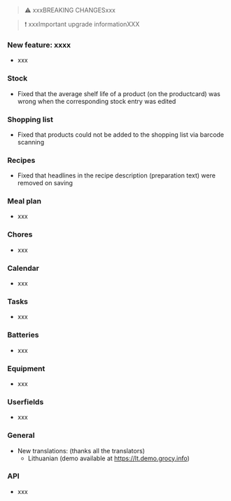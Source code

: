> ⚠️ xxxBREAKING CHANGESxxx

> ❗ xxxImportant upgrade informationXXX

### New feature: xxxx

- xxx

### Stock

- Fixed that the average shelf life of a product (on the productcard) was wrong when the corresponding stock entry was edited

### Shopping list

- Fixed that products could not be added to the shopping list via barcode scanning

### Recipes

- Fixed that headlines in the recipe description (preparation text) were removed on saving

### Meal plan

- xxx

### Chores

- xxx

### Calendar

- xxx

### Tasks

- xxx

### Batteries

- xxx

### Equipment

- xxx

### Userfields

- xxx

### General

- New translations: (thanks all the translators)
  - Lithuanian (demo available at <https://lt.demo.grocy.info>)

### API

- xxx
